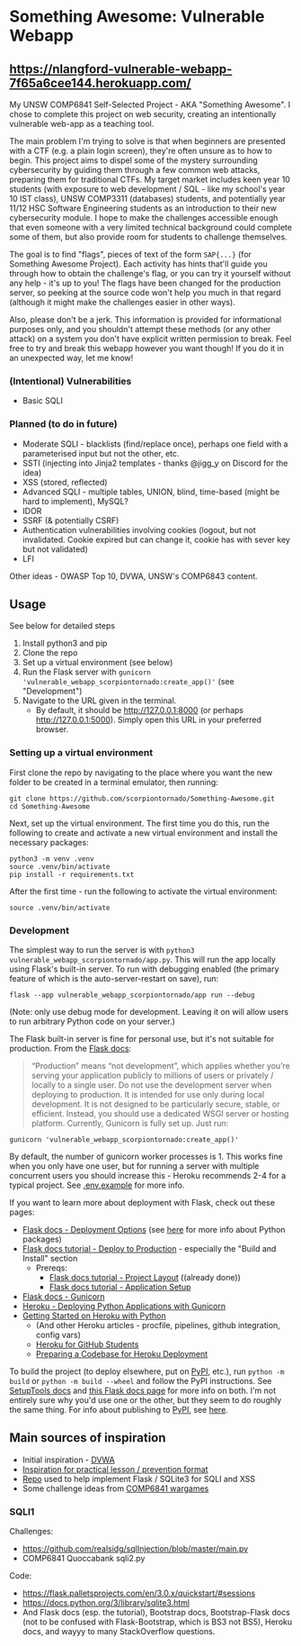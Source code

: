 # Something Awesome: Vulnerable Webapp
## https://nlangford-vulnerable-webapp-7f65a6cee144.herokuapp.com/

My UNSW COMP6841 Self-Selected Project - AKA "Something Awesome". I chose to complete this project on web security, creating an intentionally vulnerable web-app as a teaching tool.

The main problem I'm trying to solve is that when beginners are presented with a CTF (e.g. a plain login screen), they're often unsure as to how to begin. This project aims to dispel some of the mystery surrounding cybersecurity by guiding them through a few common web attacks, preparing them for traditional CTFs. My target market includes keen year 10 students (with exposure to web development / SQL - like my school's year 10 IST class), UNSW COMP3311 (databases) students, and potentially year 11/12 HSC Software Engineering students as an introduction to their new cybersecurity module. I hope to make the challenges accessible enough that even someone with a very limited technical background could complete some of them, but also provide room for students to challenge themselves.

The goal is to find "flags", pieces of text of the form `SAP{...}` (for Something Awesome Project). Each activity has hints that'll guide you through how to obtain the challenge's flag, or you can try it yourself without any help - it's up to you! The flags have been changed for the production server, so peeking at the source code won't help you much in that regard (although it might make the challenges easier in other ways).

Also, please don't be a jerk. This information is provided for informational purposes only, and you shouldn't attempt these methods (or any other attack) on a system you don't have explicit written permission to break. Feel free to try and break this webapp however you want though! If you do it in an unexpected way, let me know!

### (Intentional) Vulnerabilities
- Basic SQLI

### Planned (to do in future)

- Moderate SQLI - blacklists (find/replace once), perhaps one field with a parameterised input but not the other, etc.
- SSTI (injecting into Jinja2 templates - thanks @jigg_y on Discord for the idea)
- XSS (stored, reflected)
- Advanced SQLI - multiple tables, UNION, blind, time-based (might be hard to implement), MySQL?
- IDOR
- SSRF (& potentially CSRF)
- Authentication vulnerabilities involving cookies (logout, but not invalidated. Cookie expired but can change it, cookie has with sever key but not validated)
- LFI

Other ideas - OWASP Top 10, DVWA, UNSW's COMP6843 content.

## Usage

See below for detailed steps

1. Install python3 and pip
2. Clone the repo
3. Set up a virtual environment (see below)
4. Run the Flask server with `gunicorn 'vulnerable_webapp_scorpiontornado:create_app()'` (see "Development")
5. Navigate to the URL given in the terminal.
   - By default, it should be http://127.0.0.1:8000 (or perhaps http://127.0.0.1:5000). Simply open this URL in your preferred browser.

### Setting up a virtual environment

First clone the repo by navigating to the place where you want the new folder to be created in a terminal emulator, then running:

```
git clone https://github.com/scorpiontornado/Something-Awesome.git
cd Something-Awesome
```

Next, set up the virtual environment. The first time you do this, run the following to create and activate a new virtual environment and install the necessary packages:

```
python3 -m venv .venv
source .venv/bin/activate
pip install -r requirements.txt
```

After the first time - run the following to activate the virtual environment:

```
source .venv/bin/activate
```

### Development
The simplest way to run the server is with `python3 vulnerable_webapp_scorpiontornado/app.py`. This will run the app locally using Flask's built-in server. To run with debugging enabled (the primary feature of which is the auto-server-restart on save), run:
```
flask --app vulnerable_webapp_scorpiontornado/app run --debug
```
(Note: only use debug mode for development. Leaving it on will allow users to run arbitrary Python code on your server.)

The Flask built-in server is fine for personal use, but it's not suitable for production. From the [Flask docs](https://flask.palletsprojects.com/en/2.3.x/deploying/):
> “Production” means “not development”, which applies whether you’re serving your application publicly to millions of users or privately / locally to a single user. Do not use the development server when deploying to production. It is intended for use only during local development. It is not designed to be particularly secure, stable, or efficient.
Instead, you should use a dedicated WSGI server or hosting platform. Currently, Gunicorn is fully set up. Just run:
```
gunicorn 'vulnerable_webapp_scorpiontornado:create_app()'
```
By default, the number of gunicorn worker processes is 1. This works fine when you only have one user, but for running a server with multiple concurrent users you should increase this - Heroku recommends 2-4 for a typical project. See [.env.example](.env.example) for more info.

If you want to learn more about deployment with Flask, check out these pages:
- [Flask docs - Deployment Options](https://flask.palletsprojects.com/en/2.3.x/deploying/) (see [here](https://packaging.python.org/en/latest/tutorials/packaging-projects/) for more info about Python packages)
- [Flask docs tutorial - Deploy to Production](https://flask.palletsprojects.com/en/2.3.x/tutorial/deploy/) - especially the "Build and Install" section
  - Prereqs:
    - [Flask docs tutorial - Project Layout](https://flask.palletsprojects.com/en/3.0.x/tutorial/layout/) ((already done))
    - [Flask docs tutorial - Application Setup](https://flask.palletsprojects.com/en/3.0.x/tutorial/factory/)
- [Flask docs - Gunicorn](https://flask.palletsprojects.com/en/2.3.x/deploying/gunicorn/)
- [Heroku - Deploying Python Applications with Gunicorn](https://devcenter.heroku.com/articles/python-gunicorn)
- [Getting Started on Heroku with Python](https://devcenter.heroku.com/articles/getting-started-with-python)
	- (And other Heroku articles - procfile, pipelines, github integration, config vars)
	- [Heroku for GitHub Students](https://www.heroku.com/github-students)
	- [Preparing a Codebase for Heroku Deployment](https://devcenter.heroku.com/articles/preparing-a-codebase-for-heroku-deployment)

To build the project (to deploy elsewhere, put on [PyPI](https://pypi.org/), etc.), run `python -m build` or `python -m build --wheel` and follow the PyPI instructions.
See [SetupTools docs](https://setuptools.pypa.io/en/latest/userguide/quickstart.html) and [this Flask docs page](https://flask.palletsprojects.com/en/2.3.x/tutorial/deploy/) for more info on both. I'm not entirely sure why you'd use one or the other, but they seem to do roughly the same thing. For info about publishing to [PyPI](https://pypi.org/), see [here](https://twine.readthedocs.io/en/stable/index.html).

## Main sources of inspiration

- Initial inspiration - [DVWA](https://github.com/digininja/DVWA)
- [Inspiration for practical lesson / prevention format](https://www.hacksplaining.com/exercises/sql-injection)
- [Repo](https://github.com/realsidg/sqlInjection) used to help implement Flask / SQLite3 for SQLI and XSS
- Some challenge ideas from [COMP6841 wargames](https://comp6841.quoccabank.com/challenges)

### SQLI1
Challenges:
- https://github.com/realsidg/sqlInjection/blob/master/main.py
- COMP6841 Quoccabank sqli2.py

Code:
- https://flask.palletsprojects.com/en/3.0.x/quickstart/#sessions
- https://docs.python.org/3/library/sqlite3.html
- And Flask docs (esp. the tutorial), Bootstrap docs, Bootstrap-Flask docs (not to be confused with Flask-Bootstrap, which is BS3 not BS5), Heroku docs, and wayyy to many StackOverflow questions.
